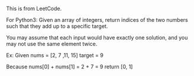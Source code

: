 This is from LeetCode.

For Python3:
Given an array of integers, return indices of the two numbers such that they add up to a specific target.

You may assume that each input would have exactly one solution, and you may not use the same element twice.

Ex:
Given nums = [2, 7 ,11, 15]
target = 9

Because nums[0] + nums[1] = 2 + 7 = 9
return [0, 1]

